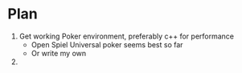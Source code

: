 # Plan

1. Get working Poker environment, preferably c++ for performance
    - Open Spiel Universal poker seems best so far
    - Or write my own
2. 
